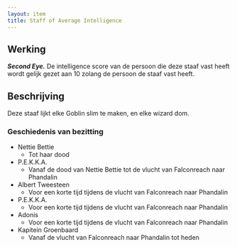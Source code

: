 ```yaml
---
layout: item
title: Staff of Average Intelligence
---
```


## Werking
<b><i>Second Eye.</i></b> De intelligence score van de persoon die deze staaf vast heeft wordt gelijk gezet aan 10 zolang de persoon de staaf vast heeft.

## Beschrijving
Deze staaf lijkt elke Goblin slim te maken, en elke wizard dom.

### Geschiedenis van bezitting
* Nettie Bettie
  * Tot haar dood
* P.E.K.K.A.
  * Vanaf de dood van Nettie Bettie tot de vlucht van Falconreach naar Phandalin
* Albert Tweesteen
  * Voor een korte tijd tijdens de vlucht van Falconreach naar Phandalin
* P.E.K.K.A.
  * Voor een korte tijd tijdens de vlucht van Falconreach naar Phandalin
* Adonis
  * Voor een korte tijd tijdens de vlucht van Falconreach naar Phandalin
* Kapitein Groenbaard
  * Vanaf de vlucht van Falconreach naar Phandalin tot heden